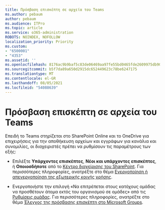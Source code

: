 ```yaml
---
title: Πρόσβαση επισκέπτη σε αρχεία του Teams
ms.author: pebaum
author: pebaum
ms.audience: ITPro
ms.topic: article
ms.service: o365-administration
ROBOTS: NOINDEX, NOFOLLOW
localization_priority: Priority
ms.custom:
- "6500001"
- "4353"
ms.assetid: ''
ms.openlocfilehash: 8176ac9b9baf5c83de06469aa97fe55bd0465fde2609975db90e361fb88343f9
ms.sourcegitcommit: b5f7da89a650d2915dc652449623c78be6247175
ms.translationtype: MT
ms.contentlocale: el-GR
ms.lasthandoff: 08/05/2021
ms.locfileid: "54088639"
---
```

# <a name="guest-access-to-teams-files"></a>Πρόσβαση επισκέπτη σε αρχεία του Teams

Επειδή το Teams στηρίζεται στο SharePoint Online και το OneDrive για επιχειρήσεις για την αποθήκευση αρχείων και εγγράφων για κανάλια και συνομιλίες, οι διαχειριστές πρέπει να ρυθμίσουν τις παραμέτρους των εξής:

- Επιλέξτε **Υπάρχοντες επισκέπτες**, **Νέοι και υπάρχοντες επισκέπτες**, ή **Οποιοσδήποτε** από το [Κέντρο διαχείρισης του SharePoint](https://admin.microsoft.com/sharepoint?page=sharing&modern=true). Για περισσότερες πληροφορίες, ανατρέξτε στο θέμα [Ενεργοποίηση ή απενεργοποίηση της εξωτερικής κοινής χρήσης](https://docs.microsoft.com/sharepoint/turn-external-sharing-on-or-off).

- Ενεργοποιήστε την επιλογή «Να επιτρέπεται στους κατόχους ομάδας να προσθέτουν άτομα εκτός του οργανισμού σε ομάδες» από τις [Ρυθμίσεις ομάδας](https://admin.microsoft.com/Adminportal/Home?source=applauncher#/Settings/Services/:/Settings/L1/O365Groups). Για περισσότερες πληροφορίες, ανατρέξτε στο θέμα [Έλεγχος της πρόσβασης επισκέπτη στο Microsoft Groups](https://docs.microsoft.com/microsoftteams/teams-dependencies#control-guest-access-in-office-365-groups).

